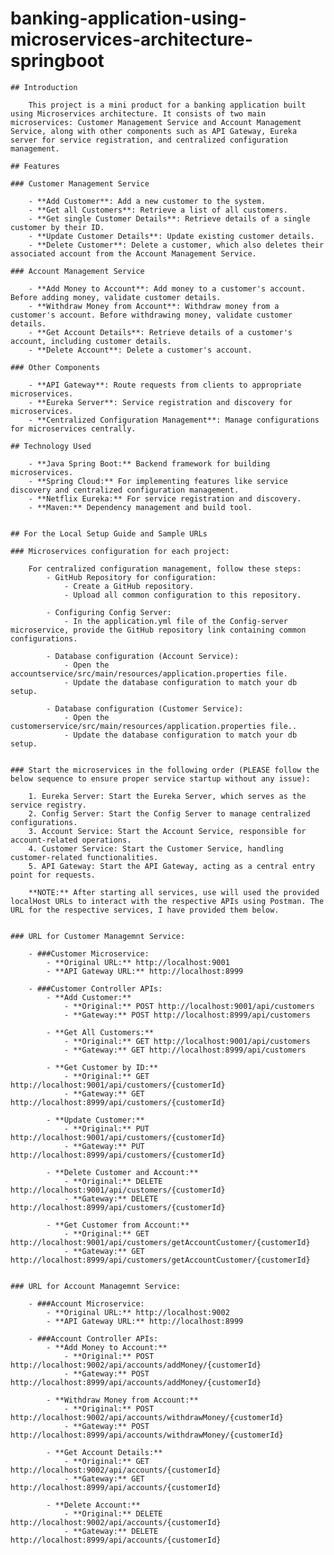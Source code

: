 # banking-application-using-microservices-architecture-springboot

	## Introduction

		This project is a mini product for a banking application built using Microservices architecture. It consists of two main microservices: Customer Management Service and Account Management Service, along with other components such as API Gateway, Eureka server for service registration, and centralized configuration management.

	## Features

	### Customer Management Service

		- **Add Customer**: Add a new customer to the system.
		- **Get all Customers**: Retrieve a list of all customers.
		- **Get single Customer Details**: Retrieve details of a single customer by their ID.
		- **Update Customer Details**: Update existing customer details.
		- **Delete Customer**: Delete a customer, which also deletes their associated account from the Account Management Service.

	### Account Management Service

		- **Add Money to Account**: Add money to a customer's account. Before adding money, validate customer details.
		- **Withdraw Money from Account**: Withdraw money from a customer's account. Before withdrawing money, validate customer details.
		- **Get Account Details**: Retrieve details of a customer's account, including customer details.
		- **Delete Account**: Delete a customer's account.

	### Other Components

		- **API Gateway**: Route requests from clients to appropriate microservices.
		- **Eureka Server**: Service registration and discovery for microservices.
		- **Centralized Configuration Management**: Manage configurations for microservices centrally.

	## Technology Used

		- **Java Spring Boot:** Backend framework for building microservices.
		- **Spring Cloud:** For implementing features like service discovery and centralized configuration management.
		- **Netflix Eureka:** For service registration and discovery.
		- **Maven:** Dependency management and build tool.


	## For the Local Setup Guide and Sample URLs

	### Microservices configuration for each project:

		For centralized configuration management, follow these steps:
			- GitHub Repository for configuration:
				- Create a GitHub repository.
				- Upload all common configuration to this repository.
				
			- Configuring Config Server:
				- In the application.yml file of the Config-server microservice, provide the GitHub repository link containing common configurations.
				
			- Database configuration (Account Service):
				- Open the accountservice/src/main/resources/application.properties file.
				- Update the database configuration to match your db setup.
				
			- Database configuration (Customer Service):
				- Open the customerservice/src/main/resources/application.properties file..
				- Update the database configuration to match your db setup.
				

	### Start the microservices in the following order (PLEASE follow the below sequence to ensure proper service startup without any issue):

		1. Eureka Server: Start the Eureka Server, which serves as the service registry.
		2. Config Server: Start the Config Server to manage centralized configurations.
		3. Account Service: Start the Account Service, responsible for account-related operations.
		4. Customer Service: Start the Customer Service, handling customer-related functionalities.
		5. API Gateway: Start the API Gateway, acting as a central entry point for requests.

		**NOTE:** After starting all services, use will used the provided localHost URLs to interact with the respective APIs using Postman. The URL for the respective services, I have provided them below.


	### URL for Customer Managemnt Service: 
		
		- ###Customer Microservice:
			- **Original URL:** http://localhost:9001
			- **API Gateway URL:** http://localhost:8999
			
		- ###Customer Controller APIs:
			- **Add Customer:**
				- **Original:** POST http://localhost:9001/api/customers
				- **Gateway:** POST http://localhost:8999/api/customers
				
			- **Get All Customers:**
				- **Original:** GET http://localhost:9001/api/customers
				- **Gateway:** GET http://localhost:8999/api/customers
				
			- **Get Customer by ID:**
				- **Original:** GET http://localhost:9001/api/customers/{customerId}
				- **Gateway:** GET http://localhost:8999/api/customers/{customerId}
				
			- **Update Customer:**
				- **Original:** PUT http://localhost:9001/api/customers/{customerId}
				- **Gateway:** PUT http://localhost:8999/api/customers/{customerId}
				
			- **Delete Customer and Account:**
				- **Original:** DELETE http://localhost:9001/api/customers/{customerId}
				- **Gateway:** DELETE http://localhost:8999/api/customers/{customerId}
				
			- **Get Customer from Account:**
				- **Original:** GET http://localhost:9001/api/customers/getAccountCustomer/{customerId}
				- **Gateway:** GET http://localhost:8999/api/customers/getAccountCustomer/{customerId}


	### URL for Account Managemnt Service: 
		
		- ###Account Microservice:
			- **Original URL:** http://localhost:9002
			- **API Gateway URL:** http://localhost:8999
			
		- ###Account Controller APIs:
			- **Add Money to Account:**
				- **Original:** POST http://localhost:9002/api/accounts/addMoney/{customerId}
				- **Gateway:** POST http://localhost:8999/api/accounts/addMoney/{customerId}
				
			- **Withdraw Money from Account:**
				- **Original:** POST http://localhost:9002/api/accounts/withdrawMoney/{customerId}
				- **Gateway:** POST http://localhost:8999/api/accounts/withdrawMoney/{customerId}
				
			- **Get Account Details:**
				- **Original:** GET http://localhost:9002/api/accounts/{customerId}
				- **Gateway:** GET http://localhost:8999/api/accounts/{customerId}
				
			- **Delete Account:**
				- **Original:** DELETE http://localhost:9002/api/accounts/{customerId}
				- **Gateway:** DELETE http://localhost:8999/api/accounts/{customerId}


